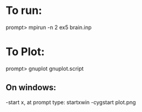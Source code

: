 # To run:
prompt> mpirun -n 2 ex5 brain.inp

# To Plot:
prompt> gnuplot gnuplot.script

## On windows:
-start x, at prompt type: startxwin
-cygstart plot.png
